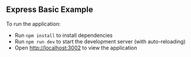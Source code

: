 ## Express Basic Example

To run the application:
- Run `npm install` to install dependencies
- Run `npm run dev` to start the development server (with auto-reloading)
- Open [http://localhost:3002](http://localhost:3002) to view the application
